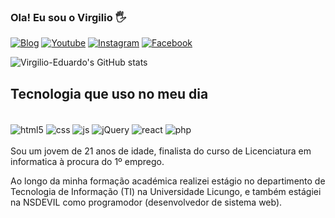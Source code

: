 ### Ola! Eu sou o Virgilio 🖐️

[![Blog](https://img.shields.io/badge/GitHub-100000?style=for-the-badge&logo=github&logoColor=white)](https://github.com/Virgilio-Eduardo)
[![Youtube](https://img.shields.io/badge/YouTube-FF0000?style=for-the-badge&logo=youtube&logoColor=white)](https://youtube.com/@chainzvideosfilmes5274?si=YeJpdlqcCjph2b-E)
[![Instagram](https://img.shields.io/badge/Instagram-E4405F?style=for-the-badge&logo=instagram&logoColor=white)](https://www.instagram.com/chainz1440?igsh=MXJjejBuOTNvM3V0cA==)
[![Facebook](https://img.shields.io/badge/Facebook-1877F2?style=for-the-badge&logo=facebook&logoColor=white)](https://www.facebook.com/virgilio.edoardo?mibextid=ZbWKwL)

![Virgilio-Eduardo's GitHub stats](https://github-readme-stats.vercel.app/api?username=Virgilio-Eduardo&show_icons=true&theme=radical)

## Tecnologia que uso no meu dia 
<div style = "display: inline_block"> <br/>
<img  align ="center" alt="html5" src ="https://img.shields.io/badge/HTML5-E34F26?style=for-the-badge&logo=html5&logoColor=white">
<img  align ="center" alt="css" src ="https://img.shields.io/badge/CSS-239120?&style=for-the-badge&logo=css3&logoColor=white">
<img  align ="center" alt="js" src ="https://img.shields.io/badge/JavaScript-F7DF1E?style=for-the-badge&logo=javascript&logoColor=black">
<img  align ="center" alt="jQuery" src ="https://img.shields.io/badge/jQuery-0769AD?style=for-the-badge&logo=jquery&logoColor=white">
<img  align ="center" alt="react" src ="https://img.shields.io/badge/React-20232A?style=for-the-badge&logo=react&logoColor=61DAFB">
<img  align ="center" alt="php" src ="https://img.shields.io/badge/PHP-777BB4?style=for-the-badge&logo=php&logoColor=white">
</div><br/>
Sou um jovem de 21 anos de idade, finalista do curso de Licenciatura em informatica à procura do 1º emprego.

Ao longo da minha formação académica realizei estágio no departimento de
Tecnologia de Informação (TI) na Universidade Licungo, e também estágiei na NSDEVIL
como programodor (desenvolvedor de sistema web). 

